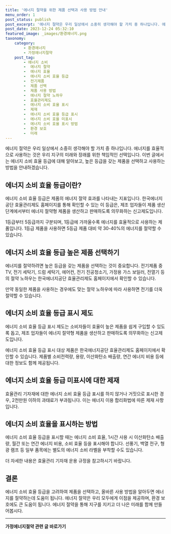 ```yaml
---
title: '에너지 절약을 위한 제품 선택과 사용 방법 안내'
menu_order: 1
post_status: publish
post_excerpt: '에너지 절약은 우리 일상에서 소중히 생각해야 할 가치 중 하나입니다. 에너지를 효율적으로 사용하는 것은 우리 지구의 미래와 장래를 위한 책임적인 선택입니다. 이번 글에서는 에너지 소비 효율 등급에 대해 알아보고, 높은 등급을 갖는 제품을 선택하고 사용하는 방법을 안내하겠습니다.'
post_date: 2023-12-24 05:32:10
featured_image: _images/환경에너지.png
taxonomy:
    category:
        - 환경에너지
        - 가정에너지절약
    post_tag:
        - 에너지 소비
        -  에너지 절약
        -  에너지 효율
        -  에너지 소비 효율 등급
        -  전기제품
        -  제품 선택
        -  제품 사용 방법
        -  에너지 절약 노하우
        -  효율관리제도
        -  에너지 소비 효율 표시
        -  제재
        -  에너지 소비 효율 등급 표시
        -  에너지 소비 효율 미표시
        -  에너지 소비 효율 표시 방법
        -  환경 보호
        -  미래
---
```



에너지 절약은 우리 일상에서 소중히 생각해야 할 가치 중 하나입니다. 에너지를 효율적으로 사용하는 것은 우리 지구의 미래와 장래를 위한 책임적인 선택입니다. 이번 글에서는 에너지 소비 효율 등급에 대해 알아보고, 높은 등급을 갖는 제품을 선택하고 사용하는 방법을 안내하겠습니다.

## 에너지 소비 효율 등급이란?

에너지 소비 효율 등급은 제품의 에너지 절약 효과를 나타내는 지표입니다. 한국에너지공단 효율관리제도 홈페이지를 통해 확인할 수 있는 이 등급은, 제조 업자들이 제품 생산 단계에서부터 에너지 절약형 제품을 생산하고 판매하도록 의무화하는 신고제도입니다.

1등급부터 5등급까지 구분되며, 1등급에 가까울수록 에너지를 효율적으로 사용하는 제품입니다. 1등급 제품을 사용하면 5등급 제품 대비 약 30-40%의 에너지를 절약할 수 있습니다.

## 에너지 소비 효율 등급 높은 제품 선택하기

에너지를 절약하려면 높은 등급을 갖는 제품을 선택하는 것이 중요합니다. 전기제품 중 TV, 전기 세탁기, 드럼 세탁기, 에어컨, 전기 진공청소기, 가정용 가스 보일러, 전열기 등의 절약 노하우는 한국에너지공단 효율관리제도 홈페이지에서 확인할 수 있습니다.

만약 동일한 제품을 사용하는 경우에도 맞는 절약 노하우에 따라 사용하면 전기를 더욱 절약할 수 있습니다.

## 에너지 소비 효율 등급 표시 제도

에너지 소비 효율 등급 표시 제도는 소비자들이 효율이 높은 제품을 쉽게 구입할 수 있도록 돕고, 제조 업자들이 에너지 절약형 제품을 생산하고 판매하도록 의무화하는 신고제도입니다.

에너지 소비 효율 등급 표시 대상 제품은 한국에너지공단 효율관리제도 홈페이지에서 확인할 수 있습니다. 제품별 소비전력량, 용량, 이산화탄소 배출량, 연간 에너지 비용 등에 대한 정보도 함께 제공됩니다.

## 에너지 소비 효율 등급 미표시에 대한 제재

효율관리 기자재에 대한 에너지 소비 효율 등급 표시를 하지 않거나 거짓으로 표시한 경우, 2천만원 이하의 과태료가 부과됩니다. 이는 에너지 이용 합리화법에 따른 제재 사항입니다.

## 에너지 소비 효율을 표시하는 방법

에너지 소비 효율 등급을 표시할 때는 에너지 소비 효율, 1시간 사용 시 이산화탄소 배출량, 월간 또는 연간 에너지 비용, 소비 효율 등을 표시해야 합니다. 선풍기, 백열 전구, 형광 램프 등 일부 품목에는 별도의 에너지 소비 라벨을 부착할 수도 있습니다.

더 자세한 내용은 효율관리 기자재 운용 규정을 참고하시기 바랍니다.

## 결론

에너지 소비 효율 등급을 고려하여 제품을 선택하고, 올바른 사용 방법을 알아두면 에너지를 절약하는데 도움이 됩니다. 에너지 절약은 우리 모두에게 이점을 제공하며, 환경 보호에도 큰 도움이 됩니다. 에너지 절약을 통해 지구를 지키고 더 나은 미래를 함께 만들어봅시다.
<!-- wp:separator -->
<hr class="wp-block-separator has-alpha-channel-opacity"/>
<!-- /wp:separator -->

<!-- wp:group {"backgroundColor":"base","layout":{"type":"constrained"}} -->
<div class="wp-block-group has-base-background-color has-background"><!-- wp:paragraph {"align":"center","fontSize":"medium"} -->
<p class="has-text-align-center has-large-font-size"><strong>가정에너지절약 관련 글 바로가기</strong></p>
<!-- /wp:paragraph -->


<!-- wp:latest-posts
{"categories":[{"id":35104,"count":19,"description":"","link":"https://uknowlaw.com/category/%ea%b0%80%ec%a0%95%ec%97%90%eb%84%88%ec%a7%80%ec%a0%88%ec%95%bd/","name":"가정에너지절약","slug":"가정에너지절약","taxonomy":"category","parent":0,"meta":[],"_links":{"self":[{"href":"https://uknowlaw.com/wp-json/wp/v2/categories/35104"}],"collection":[{"href":"https://uknowlaw.com/wp-json/wp/v2/categories"}],"about":[{"href":"https://uknowlaw.com/wp-json/wp/v2/taxonomies/category"}],"wp:post_type":[{"href":"https://uknowlaw.com/wp-json/wp/v2/posts?categories=35104"}],"curies":[{"name":"wp","href":"https://api.w.org/{rel}","templated":true}]}}],"postsToShow":100,"excerptLength":28,"postLayout":"grid","columns":2,"featuredImageAlign":"left","featuredImageSizeSlug":"large","fontSize":"small"} /--></div>
<!-- /wp:group -->